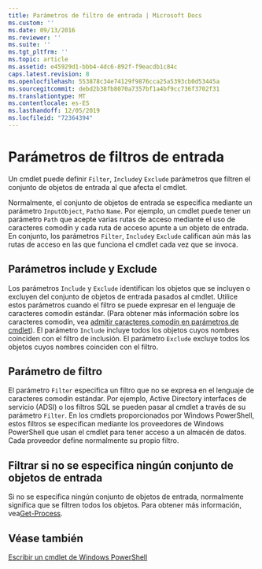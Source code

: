 ```yaml
---
title: Parámetros de filtro de entrada | Microsoft Docs
ms.custom: ''
ms.date: 09/13/2016
ms.reviewer: ''
ms.suite: ''
ms.tgt_pltfrm: ''
ms.topic: article
ms.assetid: e45929d1-bbb4-4dc6-892f-f9eacdb1c84c
caps.latest.revision: 8
ms.openlocfilehash: 553878c34e74129f9876cca25a5393cb0d53445a
ms.sourcegitcommit: debd2b38fb8070a7357bf1a4bf9cc736f3702f31
ms.translationtype: MT
ms.contentlocale: es-ES
ms.lasthandoff: 12/05/2019
ms.locfileid: "72364394"
---
```

# <a name="input-filter-parameters"></a>Parámetros de filtros de entrada

Un cmdlet puede definir `Filter`, `Include`y `Exclude` parámetros que filtren el conjunto de objetos de entrada al que afecta el cmdlet.

Normalmente, el conjunto de objetos de entrada se especifica mediante un parámetro `InputObject`, `Path`o `Name`. Por ejemplo, un cmdlet puede tener un parámetro `Path` que acepte varias rutas de acceso mediante el uso de caracteres comodín y cada ruta de acceso apunte a un objeto de entrada. En conjunto, los parámetros `Filter`, `Include`y `Exclude` califican aún más las rutas de acceso en las que funciona el cmdlet cada vez que se invoca.

## <a name="include-and-exclude-parameters"></a>Parámetros include y Exclude

Los parámetros `Include` y `Exclude` identifican los objetos que se incluyen o excluyen del conjunto de objetos de entrada pasados al cmdlet. Utilice estos parámetros cuando el filtro se puede expresar en el lenguaje de caracteres comodín estándar. (Para obtener más información sobre los caracteres comodín, vea [admitir caracteres comodín en parámetros de cmdlet](./supporting-wildcard-characters-in-cmdlet-parameters.md)). El parámetro `Include` incluye todos los objetos cuyos nombres coinciden con el filtro de inclusión. El parámetro `Exclude` excluye todos los objetos cuyos nombres coinciden con el filtro.

## <a name="filter-parameter"></a>Parámetro de filtro

El parámetro `Filter` especifica un filtro que no se expresa en el lenguaje de caracteres comodín estándar. Por ejemplo, Active Directory interfaces de servicio (ADSI) o los filtros SQL se pueden pasar al cmdlet a través de su parámetro `Filter`. En los cmdlets proporcionados por Windows PowerShell, estos filtros se especifican mediante los proveedores de Windows PowerShell que usan el cmdlet para tener acceso a un almacén de datos. Cada proveedor define normalmente su propio filtro.

## <a name="filtering-if-no-set-of-input-objects-is-specified"></a>Filtrar si no se especifica ningún conjunto de objetos de entrada

Si no se especifica ningún conjunto de objetos de entrada, normalmente significa que se filtren todos los objetos. Para obtener más información, vea[Get-Process](/powershell/module/Microsoft.PowerShell.Management/Get-Process).

## <a name="see-also"></a>Véase también

[Escribir un cmdlet de Windows PowerShell](./writing-a-windows-powershell-cmdlet.md)